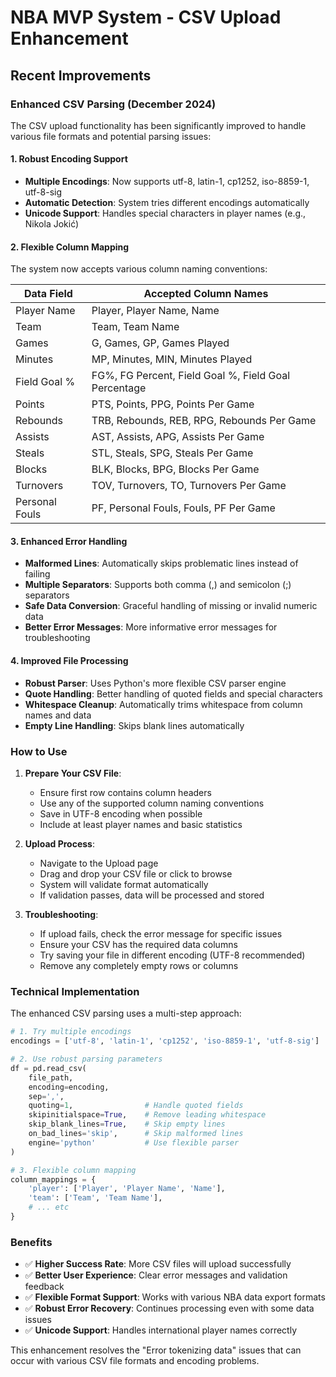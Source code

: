 # NBA MVP System - CSV Upload Enhancement

## Recent Improvements

### Enhanced CSV Parsing (December 2024)

The CSV upload functionality has been significantly improved to handle various file formats and potential parsing issues:

#### 1. Robust Encoding Support
- **Multiple Encodings**: Now supports utf-8, latin-1, cp1252, iso-8859-1, utf-8-sig
- **Automatic Detection**: System tries different encodings automatically
- **Unicode Support**: Handles special characters in player names (e.g., Nikola Jokić)

#### 2. Flexible Column Mapping
The system now accepts various column naming conventions:

| Data Field | Accepted Column Names |
|------------|----------------------|
| Player Name | Player, Player Name, Name |
| Team | Team, Team Name |
| Games | G, Games, GP, Games Played |
| Minutes | MP, Minutes, MIN, Minutes Played |
| Field Goal % | FG%, FG Percent, Field Goal %, Field Goal Percentage |
| Points | PTS, Points, PPG, Points Per Game |
| Rebounds | TRB, Rebounds, REB, RPG, Rebounds Per Game |
| Assists | AST, Assists, APG, Assists Per Game |
| Steals | STL, Steals, SPG, Steals Per Game |
| Blocks | BLK, Blocks, BPG, Blocks Per Game |
| Turnovers | TOV, Turnovers, TO, Turnovers Per Game |
| Personal Fouls | PF, Personal Fouls, Fouls, PF Per Game |

#### 3. Enhanced Error Handling
- **Malformed Lines**: Automatically skips problematic lines instead of failing
- **Multiple Separators**: Supports both comma (,) and semicolon (;) separators
- **Safe Data Conversion**: Graceful handling of missing or invalid numeric data
- **Better Error Messages**: More informative error messages for troubleshooting

#### 4. Improved File Processing
- **Robust Parser**: Uses Python's more flexible CSV parser engine
- **Quote Handling**: Better handling of quoted fields and special characters
- **Whitespace Cleanup**: Automatically trims whitespace from column names and data
- **Empty Line Handling**: Skips blank lines automatically

### How to Use

1. **Prepare Your CSV File**:
   - Ensure first row contains column headers
   - Use any of the supported column naming conventions
   - Save in UTF-8 encoding when possible
   - Include at least player names and basic statistics

2. **Upload Process**:
   - Navigate to the Upload page
   - Drag and drop your CSV file or click to browse
   - System will validate format automatically
   - If validation passes, data will be processed and stored

3. **Troubleshooting**:
   - If upload fails, check the error message for specific issues
   - Ensure your CSV has the required data columns
   - Try saving your file in different encoding (UTF-8 recommended)
   - Remove any completely empty rows or columns

### Technical Implementation

The enhanced CSV parsing uses a multi-step approach:

```python
# 1. Try multiple encodings
encodings = ['utf-8', 'latin-1', 'cp1252', 'iso-8859-1', 'utf-8-sig']

# 2. Use robust parsing parameters
df = pd.read_csv(
    file_path, 
    encoding=encoding,
    sep=',',
    quoting=1,                # Handle quoted fields
    skipinitialspace=True,    # Remove leading whitespace
    skip_blank_lines=True,    # Skip empty lines
    on_bad_lines='skip',      # Skip malformed lines
    engine='python'           # Use flexible parser
)

# 3. Flexible column mapping
column_mappings = {
    'player': ['Player', 'Player Name', 'Name'],
    'team': ['Team', 'Team Name'],
    # ... etc
}
```

### Benefits

- ✅ **Higher Success Rate**: More CSV files will upload successfully
- ✅ **Better User Experience**: Clear error messages and validation feedback
- ✅ **Flexible Format Support**: Works with various NBA data export formats
- ✅ **Robust Error Recovery**: Continues processing even with some data issues
- ✅ **Unicode Support**: Handles international player names correctly

This enhancement resolves the "Error tokenizing data" issues that can occur with various CSV file formats and encoding problems.
